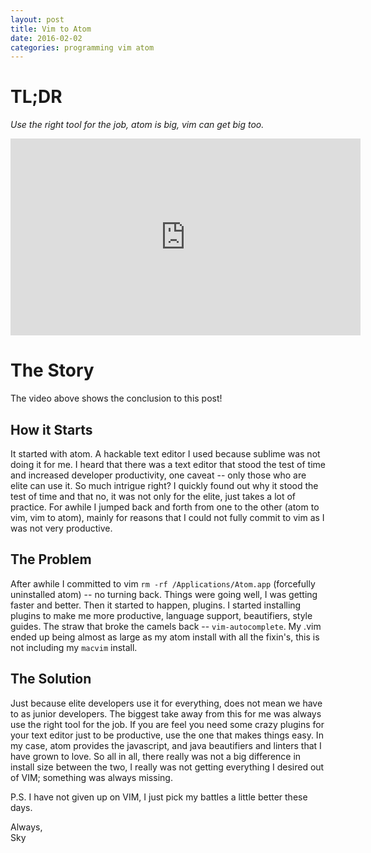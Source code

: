 ```yaml
---
layout: post
title: Vim to Atom
date: 2016-02-02
categories: programming vim atom
---
```


# TL;DR

*Use the right tool for the job, atom is big, vim can get big too.*  


<iframe width="560" height="315" src="https://www.youtube.com/embed/hCml8r_odN4" frameborder="0" allowfullscreen></iframe>



# The Story

The video above shows the conclusion to this post!  

## How it Starts

It started with atom. A hackable text editor I used because sublime was not doing it for me. I heard that there was a text editor that stood the test of time and increased developer productivity, one caveat -- only those who are elite can use it. So much intrigue right? I quickly found out why it stood the test of time and that no, it was not only for the elite, just takes a lot of practice. For awhile I jumped back and forth from one to the other (atom to vim, vim to atom), mainly for reasons that I could not fully commit to vim as I was not very productive.  

## The Problem  

After awhile I committed to vim `rm -rf /Applications/Atom.app` (forcefully uninstalled atom) -- no turning back. Things were going well, I was getting faster and better. Then it started to happen, plugins. I started installing plugins to make me more productive, language support, beautifiers, style guides. The straw that broke the camels back -- `vim-autocomplete`. My .vim ended up being almost as large as my atom install with all the fixin's, this is not including my `macvim` install.  

## The Solution

Just because elite developers use it for everything, does not mean we have to as junior developers. The biggest take away from this for me was always use the right tool for the job. If you are feel you need some crazy plugins for your text editor just to be productive, use the one that makes things easy. In my case, atom provides the javascript, and java beautifiers and linters that I have grown to love. So all in all, there really was not a big difference in install size between the two, I really was not getting everything I desired out of VIM; something was always missing.   



P.S. I have not given up on VIM, I just pick my battles a little better these days.

Always,  
Sky  
